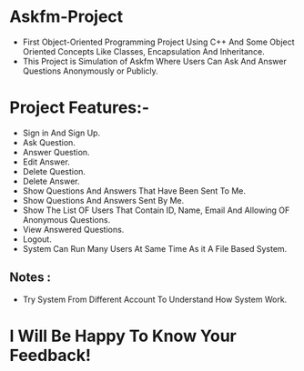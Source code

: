 # Askfm-Project
- First Object-Oriented Programming Project Using C++ And Some Object Oriented Concepts Like Classes, Encapsulation And Inheritance.
- This Project is Simulation of Askfm Where Users Can Ask And Answer Questions Anonymously or Publicly.

# Project Features:-
- Sign in And Sign Up.
- Ask Question. 
- Answer Question.
- Edit Answer.
- Delete Question.
- Delete Answer.
- Show Questions And Answers That Have Been Sent To Me.
- Show Questions And Answers Sent By Me.
- Show The List OF Users That Contain ID, Name, Email And Allowing OF Anonymous Questions.
- View Answered Questions.
- Logout.
- System Can Run Many Users At Same Time As it A File Based System.
  
## Notes :
- Try System From Different Account To Understand How System Work.
# I Will Be Happy To Know Your Feedback!



